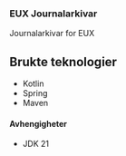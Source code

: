 ### EUX Journalarkivar

Journalarkivar for EUX

## Brukte teknologier
* Kotlin
* Spring
* Maven

#### Avhengigheter

* JDK 21

